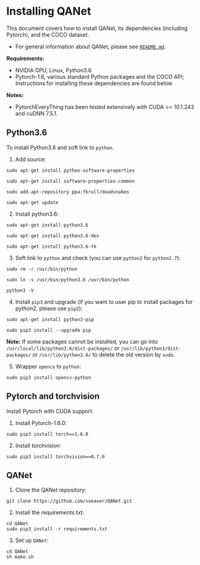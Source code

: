 # Installing QANet

This document covers how to install QANet, its dependencies (including Pytorch), and the COCO dataset.

- For general information about QANet, please see [`README.md`](README.md).

**Requirements:**

- NVIDIA GPU, Linux, Python3.6
- Pytorch-1.6, various standard Python packages and the COCO API; Instructions for installing these dependencies are found below

**Notes:**

- PytorchEveryThing has been tested extensively with CUDA >= 10.1.243 and cuDNN 7.5.1.


## Python3.6

To install Python3.6 and soft link to `python`.

1. Add source:

```
sudo apt-get install python-software-properties

sudo apt-get install software-properties-common

sudo add-apt-repository ppa:fkrull/deadsnakes

sudo apt-get update
```

2. Install python3.6:

```
sudo apt-get install python3.6

sudo apt-get install python3.6-dev

sudo apt-get install python3.6-tk
```

3. Soft link to `python` and check (you can use `python2` for `python2.7`):

```
sudo rm -r /usr/bin/python

sudo ln -s /usr/bin/python3.6 /usr/bin/python

python3 -V
```

4. Install `pip3` and upgrade (if you want to user pip to install packages for python2, please use `pip2`):

```
sudo apt-get install python3-pip

sudo pip3 install --upgrade pip
```

   **Note:** If some packages cannot be installed, you can go into `/usr/local/lib/python3.6/dist-packages/` or `/usr/lib/python3/dist-packages/` or `/usr/lib/python3.6/` to delete the old version by `sudo`.


5. Wrapper `opencv` to `python`:

```
sudo pip3 install opencv-python
```


## Pytorch and torchvision

Install Pytorch with CUDA support.

1. Install Pytorch-1.6.0:

```
sudo pip3 install torch==1.6.0
```

2. Install torchvision:

```
sudo pip3 install torchvision==0.7.0
```

## QANet

1. Clone the QANet repository:

```
git clone https://github.com/soeaver/QANet.git
```

2. Install the requirements.txt:

```
cd QANet
sudo pip3 install -r requirements.txt
```

3. Set up `QANet`:

```
cd QANet
sh make.sh
```
